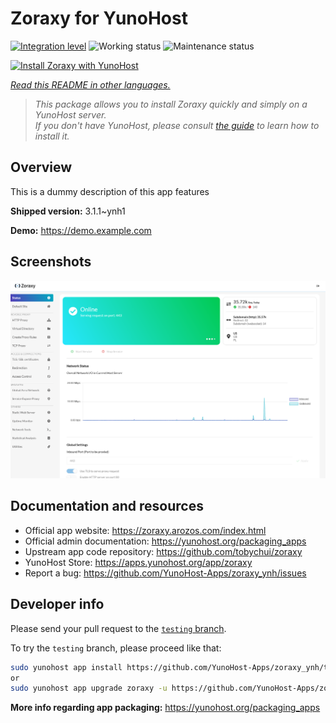 <!--
N.B.: This README was automatically generated by <https://github.com/YunoHost/apps/tree/master/tools/readme_generator>
It shall NOT be edited by hand.
-->

# Zoraxy for YunoHost

[![Integration level](https://dash.yunohost.org/integration/zoraxy.svg)](https://ci-apps.yunohost.org/ci/apps/zoraxy/) ![Working status](https://ci-apps.yunohost.org/ci/badges/zoraxy.status.svg) ![Maintenance status](https://ci-apps.yunohost.org/ci/badges/zoraxy.maintain.svg)

[![Install Zoraxy with YunoHost](https://install-app.yunohost.org/install-with-yunohost.svg)](https://install-app.yunohost.org/?app=zoraxy)

*[Read this README in other languages.](./ALL_README.md)*

> *This package allows you to install Zoraxy quickly and simply on a YunoHost server.*  
> *If you don't have YunoHost, please consult [the guide](https://yunohost.org/install) to learn how to install it.*

## Overview

This is a dummy description of this app features


**Shipped version:** 3.1.1~ynh1

**Demo:** <https://demo.example.com>

## Screenshots

![Screenshot of Zoraxy](./doc/screenshots/screenshot.png)

## Documentation and resources

- Official app website: <https://zoraxy.arozos.com/index.html>
- Official admin documentation: <https://yunohost.org/packaging_apps>
- Upstream app code repository: <https://github.com/tobychui/zoraxy>
- YunoHost Store: <https://apps.yunohost.org/app/zoraxy>
- Report a bug: <https://github.com/YunoHost-Apps/zoraxy_ynh/issues>

## Developer info

Please send your pull request to the [`testing` branch](https://github.com/YunoHost-Apps/zoraxy_ynh/tree/testing).

To try the `testing` branch, please proceed like that:

```bash
sudo yunohost app install https://github.com/YunoHost-Apps/zoraxy_ynh/tree/testing --debug
or
sudo yunohost app upgrade zoraxy -u https://github.com/YunoHost-Apps/zoraxy_ynh/tree/testing --debug
```

**More info regarding app packaging:** <https://yunohost.org/packaging_apps>
